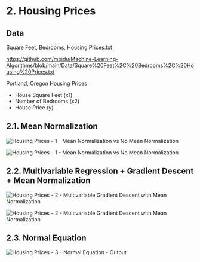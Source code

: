 # 2. Housing Prices

## Data

Square Feet, Bedrooms, Housing Prices.txt

https://github.com/mbidu/Machine-Learning-Algorithms/blob/main/Data/Square%20Feet%2C%20Bedrooms%2C%20Housing%20Prices.txt

Portland, Oregon Housing Prices
- House Square Feet (x1)
- Number of Bedrooms (x2)
- House Price (y)

## 2.1. Mean Normalization

![Housing Prices - 1 - Mean Normalization vs No Mean Normalization](https://user-images.githubusercontent.com/84108349/150452979-17876d74-eb39-4d26-ac53-6c865cb3a489.png)

![Housing Prices - 1 - Mean Normalization vs No Mean Normalization](https://user-images.githubusercontent.com/84108349/150453202-4527b14d-c3d6-4923-abb3-4af3908412e9.PNG)

## 2.2. Multivariable Regression + Gradient Descent + Mean Normalization

![Housing Prices - 2 - Multivariable Gradient Descent with Mean Normalization](https://user-images.githubusercontent.com/84108349/150453030-81c6733f-9821-4bd4-99a1-4f61cce51499.png)

![Housing Prices - 2 - Multivariable Gradient Descent with Mean Normalization](https://user-images.githubusercontent.com/84108349/150453225-245e3039-cd62-4f35-8d0e-abc239a5ebfd.PNG)

## 2.3. Normal Equation

![Housing Prices - 3 - Normal Equation - Output](https://user-images.githubusercontent.com/84108349/150453241-ffcf9168-52cd-4646-af8c-68d5fad6cb85.PNG)
